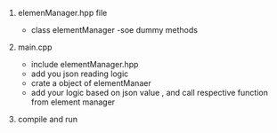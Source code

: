 

1. elemenManager.hpp file 
    - class elementManager
        -soe dummy methods

2. main.cpp
    - include elementManager.hpp
    - add you json reading logic
    - crate a object of elementManaer
    - add your logic based on json value , and call respective function from element manager
3. compile and run
